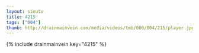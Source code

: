 ```yaml
--- 
layout: sieutv
title: 4215
tags: ["004"]
thumb: http://drainmainvein.com/media/videos/tmb/000/004/215/player.jpg
---
```

{% include drainmainvein key="4215" %} 
